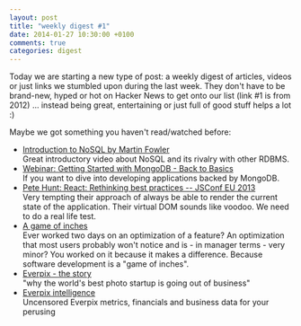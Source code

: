 ```yaml
---
layout: post
title: "weekly digest #1"
date: 2014-01-27 10:30:00 +0100
comments: true
categories: digest
---
```

Today we are starting a new type of post: a weekly digest of articles, videos
or just links we stumbled upon during the last week. They don't have to be
brand-new, hyped or hot on Hacker News to get onto our list (link #1 is from 2012)
... instead being great, entertaining or just full of good stuff helps a lot :)<!-- more -->

Maybe we got something you haven't read/watched before:

- [Introduction to NoSQL by Martin Fowler](http://www.youtube.com/watch?v=qI_g07C_Q5I)  
Great introductory video about NoSQL and its rivalry with other RDBMS.
- [Webinar: Getting Started with MongoDB - Back to Basics](http://www.mongodb.com/webinar/intro_mongodb_jan14)  
If you want to dive into developing applications backed by MongoDB.
- [Pete Hunt: React: Rethinking best practices -- JSConf EU 2013](http://www.youtube.com/watch?v=x7cQ3mrcKaY)  
Very tempting their approach of always be able to render the current state of the application. Their virtual DOM sounds like voodoo. We need to do a real life test.
- [A game of inches](http://www.joelonsoftware.com/items/2007/06/07.html)  
Ever worked two days on an optimization of a feature? An optimization that most users probably won't notice and is - in manager terms - very minor? You worked on it because it makes a difference. Because software development is a "game of inches".
- [Everpix - the story](http://www.theverge.com/2013/11/5/5039216/everpix-life-and-death-inside-the-worlds-best-photo-startup)  
"why the world's best photo startup is going out of business"
- [Everpix intelligence](https://github.com/everpix/Everpix-Intelligence)  
Uncensored Everpix metrics, financials and business data for your perusing